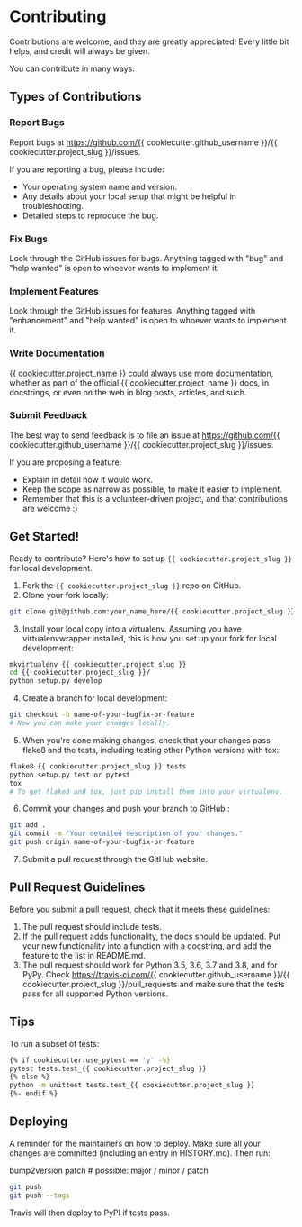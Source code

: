 # Contributing

Contributions are welcome, and they are greatly appreciated! Every little bit
helps, and credit will always be given.

You can contribute in many ways:

## Types of Contributions

### Report Bugs

Report bugs at https://github.com/{{ cookiecutter.github_username }}/{{ cookiecutter.project_slug }}/issues.

If you are reporting a bug, please include:

* Your operating system name and version.
* Any details about your local setup that might be helpful in troubleshooting.
* Detailed steps to reproduce the bug.

### Fix Bugs

Look through the GitHub issues for bugs. Anything tagged with "bug" and "help
wanted" is open to whoever wants to implement it.

### Implement Features

Look through the GitHub issues for features. Anything tagged with "enhancement"
and "help wanted" is open to whoever wants to implement it.

### Write Documentation

{{ cookiecutter.project_name }} could always use more documentation, whether as part of the
official {{ cookiecutter.project_name }} docs, in docstrings, or even on the web in blog posts,
articles, and such.

### Submit Feedback

The best way to send feedback is to file an issue at https://github.com/{{ cookiecutter.github_username }}/{{ cookiecutter.project_slug }}/issues.

If you are proposing a feature:

* Explain in detail how it would work.
* Keep the scope as narrow as possible, to make it easier to implement.
* Remember that this is a volunteer-driven project, and that contributions
  are welcome :)

## Get Started!

Ready to contribute? Here's how to set up `{{ cookiecutter.project_slug }}` for local development.

1. Fork the `{{ cookiecutter.project_slug }}` repo on GitHub.
2. Clone your fork locally:
```bash
git clone git@github.com:your_name_here/{{ cookiecutter.project_slug }}.git
```
3. Install your local copy into a virtualenv. Assuming you have virtualenvwrapper installed, this is how you set up your fork for local development:
```bash
mkvirtualenv {{ cookiecutter.project_slug }}
cd {{ cookiecutter.project_slug }}/
python setup.py develop
```
4. Create a branch for local development:
```bash
git checkout -b name-of-your-bugfix-or-feature
# Now you can make your changes locally.
```
5. When you're done making changes, check that your changes pass flake8 and the
   tests, including testing other Python versions with tox::
```bash
flake8 {{ cookiecutter.project_slug }} tests
python setup.py test or pytest
tox
# To get flake8 and tox, just pip install them into your virtualenv.
```
6. Commit your changes and push your branch to GitHub::
```bash
git add .
git commit -m "Your detailed description of your changes."
git push origin name-of-your-bugfix-or-feature
```
7. Submit a pull request through the GitHub website.

## Pull Request Guidelines

Before you submit a pull request, check that it meets these guidelines:

1. The pull request should include tests.
2. If the pull request adds functionality, the docs should be updated. Put
   your new functionality into a function with a docstring, and add the
   feature to the list in README.md.
3. The pull request should work for Python 3.5, 3.6, 3.7 and 3.8, and for PyPy. Check
   https://travis-ci.com/{{ cookiecutter.github_username }}/{{ cookiecutter.project_slug }}/pull_requests
   and make sure that the tests pass for all supported Python versions.

## Tips

To run a subset of tests:
```bash
{% if cookiecutter.use_pytest == 'y' -%}
pytest tests.test_{{ cookiecutter.project_slug }}
{% else %}
python -m unittest tests.test_{{ cookiecutter.project_slug }}
{%- endif %}
```

## Deploying

A reminder for the maintainers on how to deploy.
Make sure all your changes are committed (including an entry in HISTORY.md).
Then run:

bump2version patch # possible: major / minor / patch
```bash
git push
git push --tags
```
Travis will then deploy to PyPI if tests pass.
